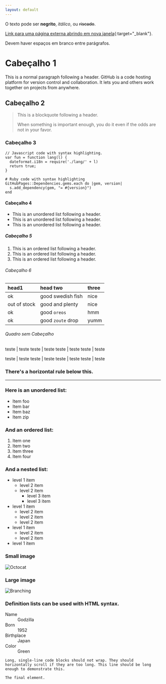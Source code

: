 ```yaml
---
layout: default
---
```


O texto pode ser **negrito**, _itálico_, ou ~~riscado~~.

[Link para uma página externa abrindo em nova janela](https://www.museus.gov.br){:target="_blank"}.

Devem haver espaços em branco entre parágrafos. 

# Cabeçalho 1

This is a normal paragraph following a header. GitHub is a code hosting platform for version control and collaboration. It lets you and others work together on projects from anywhere.

## Cabeçalho 2

> This is a blockquote following a header.
>
> When something is important enough, you do it even if the odds are not in your favor.

### Cabeçalho 3

```
// Javascript code with syntax highlighting.
var fun = function lang(l) {
  dateformat.i18n = require('./lang/' + l)
  return true;
}
```

```
# Ruby code with syntax highlighting
GitHubPages::Dependencies.gems.each do |gem, version|
  s.add_dependency(gem, "= #{version}")
end
```

#### Cabeçalho 4

*   This is an unordered list following a header.
*   This is an unordered list following a header.
*   This is an unordered list following a header.

##### Cabeçalho 5

1.  This is an ordered list following a header.
2.  This is an ordered list following a header.
3.  This is an ordered list following a header.

###### Cabeçalho 6

| head1        | head two          | three |
|:-------------|:------------------|:------|
| ok           | good swedish fish | nice  |
| out of stock | good and plenty   | nice  |
| ok           | good `oreos`      | hmm   |
| ok           | good `zoute` drop | yumm  |

###### Quadro sem Cabeçalho

teste | teste
teste | teste
teste | teste
teste | teste

teste | teste
teste | teste
teste | teste
teste | teste


### There's a horizontal rule below this.

* * *

### Here is an unordered list:

*   Item foo
*   Item bar
*   Item baz
*   Item zip

### And an ordered list:

1.  Item one
1.  Item two
1.  Item three
1.  Item four

### And a nested list:

- level 1 item
  - level 2 item
  - level 2 item
    - level 3 item
    - level 3 item
- level 1 item
  - level 2 item
  - level 2 item
  - level 2 item
- level 1 item
  - level 2 item
  - level 2 item
- level 1 item

### Small image

![Octocat](https://github.githubassets.com/images/icons/emoji/octocat.png)

### Large image

![Branching](https://guides.github.com/activities/hello-world/branching.png)


### Definition lists can be used with HTML syntax.

<dl>
<dt>Name</dt>
<dd>Godzilla</dd>
<dt>Born</dt>
<dd>1952</dd>
<dt>Birthplace</dt>
<dd>Japan</dd>
<dt>Color</dt>
<dd>Green</dd>
</dl>

```
Long, single-line code blocks should not wrap. They should horizontally scroll if they are too long. This line should be long enough to demonstrate this.
```

```
The final element.
```
